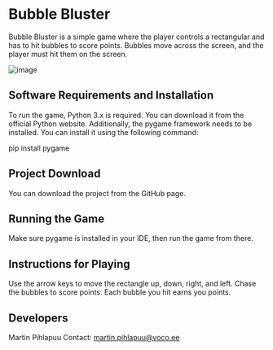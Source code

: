# Bubble Bluster
Bubble Bluster is a simple game where the player controls a rectangular and has to hit bubbles to score points. Bubbles move across the screen, and the player must hit them on the screen.

![image](https://github.com/Ceetoh/example-game-its23-2/assets/150243756/7c14030f-ff6e-476b-926d-f399711f30eb)

## Software Requirements and Installation
To run the game, Python 3.x is required. You can download it from the official Python website. Additionally, the pygame framework needs to be installed. You can install it using the following command:

pip install pygame


## Project Download
You can download the project from the GitHub page.


## Running the Game

Make sure pygame is installed in your IDE, then run the game from there.


## Instructions for Playing

Use the arrow keys to move the rectangle up, down, right, and left.
Chase the bubbles to score points.
Each bubble you hit earns you points.


## Developers

Martin Pihlapuu
Contact: martin.pihlapuu@voco.ee
